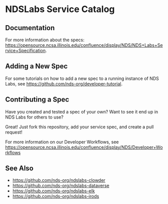 # NDSLabs Service Catalog

## Documentation
For more information about the specs: https://opensource.ncsa.illinois.edu/confluence/display/NDS/NDS+Labs+Service+Specification.

## Adding a New Spec
For some tutorials on how to add a new spec to a running instance of NDS Labs, see https://github.com/nds-org/developer-tutorial.

## Contributing a Spec
Have you created and tested a spec of your own? Want to see it end up in NDS Labs for others to use?

Great! Just fork this repository, add your service spec, and create a pull request!

For more information on our Developer Workflows, see https://opensource.ncsa.illinois.edu/confluence/display/NDS/Developer+Workflows

## See Also
* https://github.com/nds-org/ndslabs-clowder
* https://github.com/nds-org/ndslabs-dataverse
* https://github.com/nds-org/ndslabs-elk
* https://github.com/nds-org/ndslabs-irods
